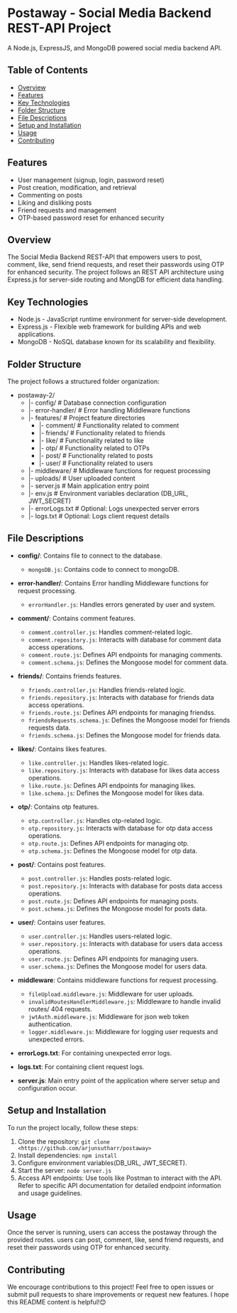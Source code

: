 # Postaway - Social Media Backend REST-API Project

A Node.js, ExpressJS, and MongoDB powered social media backend API.

## Table of Contents

- [Overview](#overview)
- [Features](#features)
- [Key Technologies](#Key-Technologies)
- [Folder Structure](#folder-structure)
- [File Descriptions](#file-descriptions)
- [Setup and Installation](#setup-and-installation)
- [Usage](#usage)
- [Contributing](#contributing)

## Features

- User management (signup, login, password reset)
- Post creation, modification, and retrieval
- Commenting on posts
- Liking and disliking posts
- Friend requests and management
- OTP-based password reset for enhanced security

## Overview

The Social Media Backend REST-API that empowers users to post, comment, like, send friend requests, and reset their passwords using OTP for enhanced security. The project follows an REST API architecture using Express.js for server-side routing and MongDB for efficient data handling.

## Key Technologies

- Node.js - JavaScript runtime environment for server-side development.
- Express.js - Flexible web framework for building APIs and web applications.
- MongoDB - NoSQL database known for its scalability and flexibility.

## Folder Structure

The project follows a structured folder organization:

- postaway-2/
  - |- config/ # Database connection configuration
  - |- error-handler/ # Error handling Middleware functions
  - |- features/ # Project feature directories
    - |- comment/ # Functionality related to comment
    - |- friends/ # Functionality related to friends
    - |- like/ # Functionality related to like
    - |- otp/ # Functionality related to OTPs
    - |- post/ # Functionality related to posts
    - |- user/ # Functionality related to users
  - |- middleware/ # Middleware functions for request processing
  - |- uploads/ # User uploaded content
  - |- server.js # Main application entry point
  - |- env.js # Environment variables declaration (DB_URL, JWT_SECRET)
  - |- errorLogs.txt # Optional: Logs unexpected server errors
  - |- logs.txt # Optional: Logs client request details

## File Descriptions

- **config/**: Contains file to connect to the database.

  - `mongoDB.js`: Contains code to connect to mongoDB.

- **error-handler/**: Contains Error handling Middleware functions for request processing.

  - `errorHandler.js`: Handles errors generated by user and system.

- **comment/**: Contains comment features.

  - `comment.controller.js`: Handles comment-related logic.
  - `comment.repository.js`: Interacts with database for comment data access operations.
  - `comment.route.js`: Defines API endpoints for managing comments.
  - `comment.schema.js`: Defines the Mongoose model for comment data.

- **friends/**: Contains friends features.

  - `friends.controller.js`: Handles friends-related logic.
  - `friends.repository.js`: Interacts with database for friends data access operations.
  - `friends.route.js`: Defines API endpoints for managing friendss.
  - `friendsRequests.schema.js`: Defines the Mongoose model for friends requests data.
  - `friends.schema.js`: Defines the Mongoose model for friends data.

- **likes/**: Contains likes features.

  - `like.controller.js`: Handles likes-related logic.
  - `like.repository.js`: Interacts with database for likes data access operations.
  - `like.route.js`: Defines API endpoints for managing likes.
  - `like.schema.js`: Defines the Mongoose model for likes data.

- **otp/**: Contains otp features.

  - `otp.controller.js`: Handles otp-related logic.
  - `otp.repository.js`: Interacts with database for otp data access operations.
  - `otp.route.js`: Defines API endpoints for managing otp.
  - `otp.schema.js`: Defines the Mongoose model for otp data.

- **post/**: Contains post features.

  - `post.controller.js`: Handles posts-related logic.
  - `post.repository.js`: Interacts with database for posts data access operations.
  - `post.route.js`: Defines API endpoints for managing posts.
  - `post.schema.js`: Defines the Mongoose model for posts data.

- **user/**: Contains user features.

  - `user.controller.js`: Handles users-related logic.
  - `user.repository.js`: Interacts with database for users data access operations.
  - `user.route.js`: Defines API endpoints for managing users.
  - `user.schema.js`: Defines the Mongoose model for users data.

- **middleware**: Contains middleware functions for request processing.

  - `fileUpload.middleware.js`: Middleware for user uploads.
  - `invalidRoutesHandlerMiddleware.js`: Middleware to handle invalid routes/ 404 requests.
  - `jwtAuth.middleware.js`: Middleware for json web token authentication.
  - `logger.middleware.js`: Middleware for logging user requests and unexpected errors.

- **errorLogs.txt**: For containing unexpected error logs.
- **logs.txt**: For containing client request logs.

- **server.js**: Main entry point of the application where server setup and configuration occur.

## Setup and Installation

To run the project locally, follow these steps:

1. Clone the repository: `git clone <https://github.com/arjunsutharr/postaway> `
2. Install dependencies: `npm install`
3. Configure environment variables(DB_URL, JWT_SECRET).
4. Start the server: `node server.js`
5. Access API endpoints: Use tools like Postman to interact with the API. Refer to specific API documentation for detailed endpoint information and usage guidelines.

## Usage

Once the server is running, users can access the postaway through the provided routes. users can post, comment, like, send friend requests, and reset their passwords using OTP for enhanced security.

## Contributing

We encourage contributions to this project! Feel free to open issues or submit pull requests to share improvements or request new features.
I hope this README content is helpful!😊
